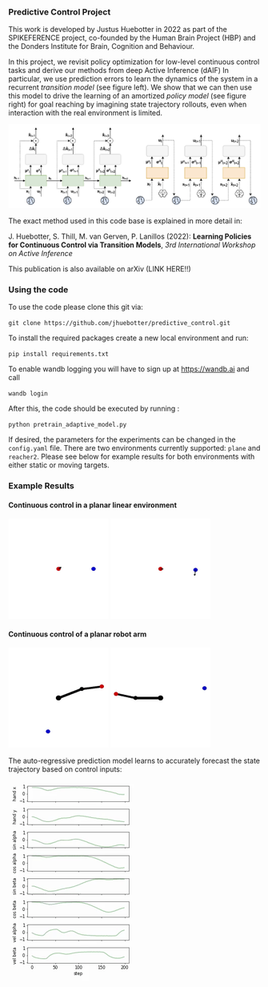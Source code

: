 ### Predictive Control Project
This work is developed by Justus Huebotter in 2022 as part of the SPIKEFERENCE project, co-founded by the Human Brain 
Project (HBP) and the Donders Institute for Brain, Cognition and Behaviour. 

In this project, we revisit policy optimization for low-level continuous control tasks and derive our methods from deep Active Inference (dAIF) 
In particular, we use prediction errors to learn the dynamics of the system in a recurrent *transition model* (see figure left).
We show that we can then use this model to  drive the learning of an amortized *policy model* (see figure right) for goal reaching by imagining state trajectory rollouts, even when interaction with the real environment is limited.

<img src="figures/models.png" width="600" />

The exact method used in this code base is explained in more detail in:

J. Huebotter, S. Thill, M. van Gerven, P. Lanillos (2022): **Learning Policies for Continuous Control via
Transition Models**, *3rd International Workshop on Active Inference* 

This publication is also available on arXiv (LINK HERE!!)

### Using the code

To use the code please clone this git via:

`git clone https://github.com/jhuebotter/predictive_control.git`

To install the required packages create a new local environment and run:

`pip install requirements.txt`

To enable wandb logging you will have to sign up at https://wandb.ai and call

`wandb login`

After this, the code should be executed by running :

`python pretrain_adaptive_model.py`

If desired, the parameters for the experiments can be changed in the `config.yaml` file. 
There are two environments currently supported: `plane` and `reacher2`. 
Please see below for example results for both environments with either static or moving targets.

### Example Results

#### Continuous control in a planar linear environment

<img src="figures/plane_static.gif" width="200" height="200" /> <img src="figures/plane_move.gif" width="200" height="200" /> 

#### Continuous control of a planar robot arm

<img src="figures/reacher_static.gif" width="200" height="200" /> <img src="figures/reacher_move.gif" width="200" height="200" />

The auto-regressive prediction model learns to accurately forecast the state trajectory based on control inputs:

<img src="figures/reacher_predict.gif" width="250" height="400" />

